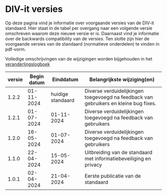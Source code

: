 # DIV-it versies

Op deze pagina vind je informatie over voorgaande versies van de DIV-it standaard. Hier staat in de tabel per overgang naar een volgende versie omschreven waarom deze nieuwe versie er is. Daarnaast vind je informatie over de backwards compatibility van de versies. Ten slotte zijn hier de voorgaande versies van de standaard (normatieve onderdelen) te vinden in pdf-vorm.

Volledige omschrijvingen van de wijzigingen worden bijgehouden in het [veranderlingslogboek](./05_veranderingslogboek.md)

|versie|Begin datum|Einddatum|Belangrijkste wijziging(en)|
|-|-|-|-|
| 1.2.2 | 01-11-2024 | huidige standaard | Diverse verduidelijkingen toegevoegd na feedback van gebruikers en kleine bug fixes.|
| 1.2.1 |01-07-2024 | 01-11-2024 | Diverse verduidelijkingen toegevoegd na feedback van gebruikers |
| 1.2.0 |16-05-2024 | 01-07-2024 | Diverse verduidelijkingen toegevoegd na feedback van gebruikers|
| 1.1.0 |22-04-2024 |15-05-2024 | Uitbreiding van de standaard met informatiebeveiliging en privacy|
| 1.0.1 |02-04-2024 | 21-04-2024 | Eerste publicatie van de standaard|